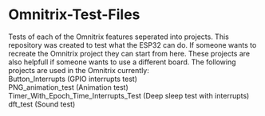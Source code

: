# Omnitrix-Test-Files  
 Tests of each of the Omnitrix features seperated into projects. This repository was created to test what the ESP32 can do. If someone wants to recreate the Omnitrix project they can start from here. These projects are also helpfull if someone wants to use a different board. The following projects are used in the Omnitrix currently:  
 Button_Interrupts (GPIO interrupts test)  
 PNG_animation_test (Animation test)  
 Timer_With_Epoch_Time_Interrupts_Test (Deep sleep test with interrupts)  
 dft_test (Sound test)  
